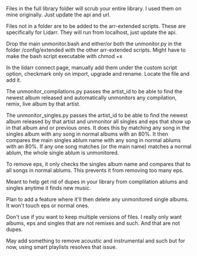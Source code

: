 Files in the full library folder will scrub your entire library. I used them on mine originally. Just update the api and url.

Files not in a folder are to be added to the arr-extended scripts. These are specifically for Lidarr. They will run from localhost, just update the api.

Drop the main unmonitor.bash and either/or both the unmonitor.py in the folder /config/extended with the other arr-extended scripts. Might have to make the bash script executable with chmod +x

In the lidarr connect page, manually add them under the custom script option, checkmark only on import, upgrade and rename. Locate the file and add it.

The unmonitor_compilations.py passes the artist_id to be able to find the newest album released and automatically unmonitors any compilation, remix, live album by that artist.

The unmonitor_singles.py passes the artist_id to be able to find the newest album released by that artist and unmonitor all singles and eps that show up in that album and or previous ones.
It does this by matching any song in the singles album with any song in normal albums with an 80%. It then compares the main singles ablum name with any song in normal ablums with an 80%. If any one song matches (or the main name) matches a normal ablum, the whole single ablum is unmonitored.

To remove eps, it only checks the singles album name and compares that to all songs in normal ablums. This prevents it from removing too many eps.

Meant to help get rid of dupes in your library from complilation ablums and singles anytime it finds new music.

Plan to add a feature where it'll then delete any unmonitored single albums. It won't touch eps or normal ones.

Don't use if you want to keep multiple versions of files. I really only want albums, eps and singles that are not remixes and such. And that are not dupes.

May add something to remove acoustic and instrumental and such but for now, using smart playlists resolves that issue.
